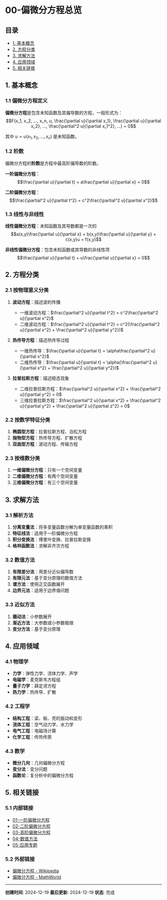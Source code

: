 # 00-偏微分方程总览

## 目录

- [1. 基本概念](#1-基本概念)
- [2. 方程分类](#2-方程分类)
- [3. 求解方法](#3-求解方法)
- [4. 应用领域](#4-应用领域)
- [5. 相关链接](#5-相关链接)

## 1. 基本概念

### 1.1 偏微分方程定义

**偏微分方程**是包含未知函数及其偏导数的方程，一般形式为：
$$F(x_1, x_2, ..., x_n, u, \frac{\partial u}{\partial x_1}, \frac{\partial u}{\partial x_2}, ..., \frac{\partial^2 u}{\partial x_1^2}, ...) = 0$$

其中 $u = u(x_1, x_2, ..., x_n)$ 是未知函数。

### 1.2 阶数

偏微分方程的**阶数**是方程中最高阶偏导数的阶数。

**一阶偏微分方程**：
$$\frac{\partial u}{\partial t} + a\frac{\partial u}{\partial x} = 0$$

**二阶偏微分方程**：
$$\frac{\partial^2 u}{\partial t^2} = c^2\frac{\partial^2 u}{\partial x^2}$$

### 1.3 线性与非线性

**线性偏微分方程**：未知函数及其导数都是一次的
$$a(x,y)\frac{\partial u}{\partial x} + b(x,y)\frac{\partial u}{\partial y} + c(x,y)u = f(x,y)$$

**非线性偏微分方程**：包含未知函数或其导数的非线性项
$$\frac{\partial u}{\partial t} + u\frac{\partial u}{\partial x} = 0$$

## 2. 方程分类

### 2.1 按物理意义分类

1. **波动方程**：描述波的传播
   - 一维波动方程：$\frac{\partial^2 u}{\partial t^2} = c^2\frac{\partial^2 u}{\partial x^2}$
   - 二维波动方程：$\frac{\partial^2 u}{\partial t^2} = c^2(\frac{\partial^2 u}{\partial x^2} + \frac{\partial^2 u}{\partial y^2})$

2. **热传导方程**：描述热传导过程
   - 一维热传导：$\frac{\partial u}{\partial t} = \alpha\frac{\partial^2 u}{\partial x^2}$
   - 二维热传导：$\frac{\partial u}{\partial t} = \alpha(\frac{\partial^2 u}{\partial x^2} + \frac{\partial^2 u}{\partial y^2})$

3. **拉普拉斯方程**：描述稳态现象
   - 二维拉普拉斯方程：$\frac{\partial^2 u}{\partial x^2} + \frac{\partial^2 u}{\partial y^2} = 0$
   - 三维拉普拉斯方程：$\frac{\partial^2 u}{\partial x^2} + \frac{\partial^2 u}{\partial y^2} + \frac{\partial^2 u}{\partial z^2} = 0$

### 2.2 按数学特征分类

1. **椭圆型方程**：拉普拉斯方程、泊松方程
2. **抛物型方程**：热传导方程、扩散方程
3. **双曲型方程**：波动方程、传输方程

### 2.3 按维数分类

1. **一维偏微分方程**：只有一个空间变量
2. **二维偏微分方程**：有两个空间变量
3. **三维偏微分方程**：有三个空间变量

## 3. 求解方法

### 3.1 解析方法

1. **分离变量法**：将多变量函数分解为单变量函数的乘积
2. **特征线法**：适用于一阶偏微分方程
3. **积分变换法**：傅里叶变换、拉普拉斯变换
4. **格林函数法**：求解非齐次方程

### 3.2 数值方法

1. **有限差分法**：用差分近似偏导数
2. **有限元法**：基于变分原理的数值方法
3. **谱方法**：使用正交函数展开
4. **边界元法**：适用于边界值问题

### 3.3 近似方法

1. **摄动法**：小参数展开
2. **渐近方法**：大参数或小参数极限
3. **变分方法**：基于变分原理

## 4. 应用领域

### 4.1 物理学

- **力学**：弹性力学、流体力学、声学
- **电磁学**：麦克斯韦方程组
- **量子力学**：薛定谔方程
- **热力学**：热传导、扩散

### 4.2 工程学

- **结构工程**：梁、板、壳的振动和变形
- **流体工程**：空气动力学、水力学
- **电气工程**：电磁场计算
- **化学工程**：传热传质

### 4.3 数学

- **微分几何**：几何偏微分方程
- **变分法**：变分问题
- **函数论**：复分析中的偏微分方程

## 5. 相关链接

### 5.1 内部链接

- [01-一阶偏微分方程](01-一阶偏微分方程.md)
- [02-二阶偏微分方程](02-二阶偏微分方程.md)
- [03-高阶偏微分方程](03-高阶偏微分方程.md)
- [04-数值方法](04-数值方法.md)
- [05-应用专题](05-应用专题.md)

### 5.2 外部链接

- [偏微分方程 - Wikipedia](https://en.wikipedia.org/wiki/Partial_differential_equation)
- [偏微分方程 - MathWorld](http://mathworld.wolfram.com/PartialDifferentialEquation.html)

---

**创建时间**: 2024-12-19
**最后更新**: 2024-12-19
**状态**: 完成 